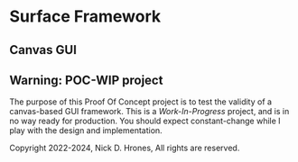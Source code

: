 # Surface Framework  
## Canvas GUI  

## Warning: POC-WIP project
The purpose of this Proof Of Concept project is to test the validity of a canvas-based GUI framework. This is a _Work-In-Progress_ project, and is in no way ready for production. You should expect constant-change while I play with the design and implementation.

Copyright 2022-2024, Nick D. Hrones, All rights are reserved.